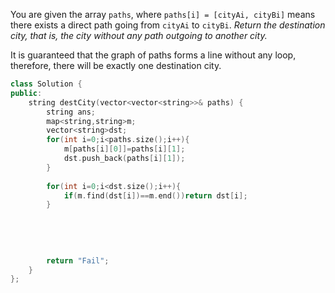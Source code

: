 You are given the array `paths`, where `paths[i] = [cityAi, cityBi]` means there exists a direct path going from `cityAi` to `cityBi`. _Return the destination city, that is, the city without any path outgoing to another city._

It is guaranteed that the graph of paths forms a line without any loop, therefore, there will be exactly one destination city.

```cpp
class Solution {
public:
    string destCity(vector<vector<string>>& paths) {
        string ans;
        map<string,string>m;
        vector<string>dst;
        for(int i=0;i<paths.size();i++){
            m[paths[i][0]]=paths[i][1];
            dst.push_back(paths[i][1]);
        }
        
        for(int i=0;i<dst.size();i++){
            if(m.find(dst[i])==m.end())return dst[i];
        }
        
        
        
        
        
        return "Fail";
    }
};
```